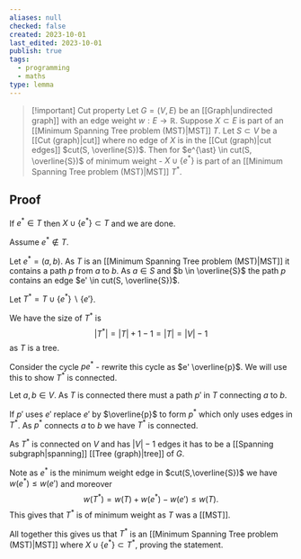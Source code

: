 ```yaml
---
aliases: null
checked: false
created: 2023-10-01
last_edited: 2023-10-01
publish: true
tags:
  - programming
  - maths
type: lemma
---
```

>[!important] Cut property
>Let $G = (V,E)$ be an [[Graph|undirected graph]] with an edge weight $w: E \rightarrow \mathbb{R}$. Suppose $X \subset E$ is part of an [[Minimum Spanning Tree problem (MST)|MST]] $T$. Let $S \subset V$ be a [[Cut (graph)|cut]] where no edge of $X$ is in the [[Cut (graph)|cut edges]] $cut(S, \overline{S})$. Then for $e^{\ast} \in cut(S, \overline{S})$ of minimum weight - $X \cup \{e^{\ast}\}$ is part of an [[Minimum Spanning Tree problem (MST)|MST]] $T^{\ast}$.

## Proof

If $e^{\ast} \in T$ then $X \cup \{e^{\ast}\} \subset T$ and we are done.

Assume $e^{\ast} \not \in T$.

Let $e^{\ast} = (a,b)$. As $T$ is an [[Minimum Spanning Tree problem (MST)|MST]] it contains a path $p$ from $a$ to $b$. As $a \in S$ and $b \in \overline{S}$ the path $p$ contains an edge $e' \in cut(S, \overline{S})$.

Let $T^{\ast} = T \cup \{e^{\ast}\} \backslash \{e'\}$.

We have the size of $T^{\ast}$ is
$$\vert T^{\ast} \vert = \vert T \vert + 1 - 1 = \vert T \vert = \vert V \vert - 1$$
as $T$ is a tree.

Consider the cycle $p e^{\ast}$ - rewrite this cycle as $e' \overline{p}$. We will use this to show $T^{\ast}$ is connected.

Let $a, b \in V$. As $T$ is connected there must a path $p'$ in $T$ connecting $a$ to $b$.

If $p'$ uses $e'$ replace $e'$ by $\overline{p}$ to form $p^{\ast}$ which only uses edges in $T^{\ast}$. As $p^{\ast}$ connects $a$ to $b$ we have $T^{\ast}$ is connected.

As $T^{\ast}$ is connected on $V$ and has $\vert V \vert - 1$ edges it has to be a [[Spanning subgraph|spanning]] [[Tree (graph)|tree]] of $G$.

Note as $e^{\ast}$ is the minimum weight edge in $cut(S,\overline{S})$ we have $w(e^{\ast}) \leq w(e')$ and moreover
$$w(T^{\ast}) = w(T) + w(e^{\ast}) - w(e') \leq w(T).$$
This gives that $T^{\ast}$ is of minimum weight as $T$ was a [[MST]].

All together this gives us that $T^{\ast}$ is an [[Minimum Spanning Tree problem (MST)|MST]] where $X \cup \{e^{\ast}\} \subset T^{\ast}$, proving the statement.
